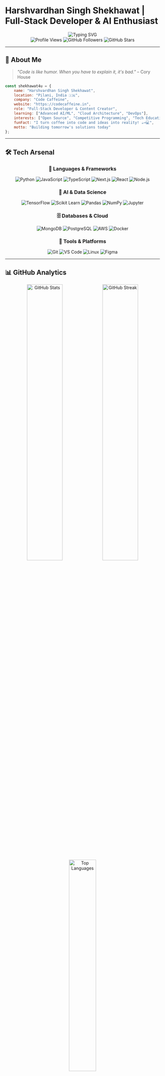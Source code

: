 # Harshvardhan Singh Shekhawat | Full-Stack Developer & AI Enthusiast

<div align="center">
  <img src="https://readme-typing-svg.demolab.com?font=Fira+Code&weight=600&size=28&duration=3000&pause=1000&color=00D9FF&center=true&vCenter=true&multiline=true&width=600&height=100&lines=Welcome+to+my+Digital+Universe" alt="Typing SVG" />
</div>

<div align="center">
  <img src="https://komarev.com/ghpvc/?username=shekhawat4u&label=Profile%20Views&color=0e75b6&style=flat" alt="Profile Views" />
  <img src="https://img.shields.io/github/followers/shekhawat4u?label=Followers&style=social" alt="GitHub Followers" />
  <img src="https://img.shields.io/github/stars/shekhawat4u?label=Stars&style=social" alt="GitHub Stars" />
</div>

---

## 🎯 About Me

> *"Code is like humor. When you have to explain it, it's bad."* – Cory House

```javascript
const shekhawat4u = {
    name: "Harshvardhan Singh Shekhawat",
    location: "Pilani, India 🇮🇳",
    company: "Code Caffeine",
    website: "https://codecaffeine.in",
    role: "Full-Stack Developer & Content Creator",
    learning: ["Advanced AI/ML", "Cloud Architecture", "DevOps"],
    interests: ["Open Source", "Competitive Programming", "Tech Education"],
    funFact: "I turn coffee into code and ideas into reality! ☕→💻",
    motto: "Building tomorrow's solutions today"
};
```

---

## 🛠️ Tech Arsenal

<div align="center">

### 🚀 Languages & Frameworks
![Python](https://img.shields.io/badge/Python-3776AB?style=for-the-badge&logo=python&logoColor=white)
![JavaScript](https://img.shields.io/badge/JavaScript-F7DF1E?style=for-the-badge&logo=javascript&logoColor=black)
![TypeScript](https://img.shields.io/badge/TypeScript-007ACC?style=for-the-badge&logo=typescript&logoColor=white)
![Next.js](https://img.shields.io/badge/Next.js-000000?style=for-the-badge&logo=next.js&logoColor=white)
![React](https://img.shields.io/badge/React-20232A?style=for-the-badge&logo=react&logoColor=61DAFB)
![Node.js](https://img.shields.io/badge/Node.js-43853D?style=for-the-badge&logo=node.js&logoColor=white)

### 🧠 AI & Data Science
![TensorFlow](https://img.shields.io/badge/TensorFlow-FF6F00?style=for-the-badge&logo=tensorflow&logoColor=white)
![Scikit Learn](https://img.shields.io/badge/scikit--learn-F7931E?style=for-the-badge&logo=scikit-learn&logoColor=white)
![Pandas](https://img.shields.io/badge/pandas-150458?style=for-the-badge&logo=pandas&logoColor=white)
![NumPy](https://img.shields.io/badge/numpy-013243?style=for-the-badge&logo=numpy&logoColor=white)
![Jupyter](https://img.shields.io/badge/Jupyter-F37626?style=for-the-badge&logo=jupyter&logoColor=white)

### 🗄️ Databases & Cloud
![MongoDB](https://img.shields.io/badge/MongoDB-4EA94B?style=for-the-badge&logo=mongodb&logoColor=white)
![PostgreSQL](https://img.shields.io/badge/PostgreSQL-316192?style=for-the-badge&logo=postgresql&logoColor=white)
![AWS](https://img.shields.io/badge/AWS-232F3E?style=for-the-badge&logo=amazon-aws&logoColor=white)
![Docker](https://img.shields.io/badge/Docker-2496ED?style=for-the-badge&logo=docker&logoColor=white)

### 🔧 Tools & Platforms
![Git](https://img.shields.io/badge/Git-F05032?style=for-the-badge&logo=git&logoColor=white)
![VS Code](https://img.shields.io/badge/VS_Code-007ACC?style=for-the-badge&logo=visual-studio-code&logoColor=white)
![Linux](https://img.shields.io/badge/Linux-FCC624?style=for-the-badge&logo=linux&logoColor=black)
![Figma](https://img.shields.io/badge/Figma-F24E1E?style=for-the-badge&logo=figma&logoColor=white)

</div>

---

## 📊 GitHub Analytics

<div align="center">
  <img width="48%" src="https://github-readme-stats.vercel.app/api?username=shekhawat4u&show_icons=true&theme=tokyonight&hide_border=true&count_private=true" alt="GitHub Stats" />
  <img width="48%" src="https://github-readme-streak-stats.herokuapp.com/?user=shekhawat4u&theme=tokyonight&hide_border=true" alt="GitHub Streak" />
</div>

<div align="center">
  <img width="42%" src="https://github-readme-stats.vercel.app/api/top-langs/?username=shekhawat4u&layout=compact&theme=tokyonight&hide_border=true&langs_count=8" alt="Top Languages" />
</div>

---

## 🏆 Featured Projects

<div align="center">

### 🔬 [DeepFlow-HPC](https://github.com/shekhawat4u/DeepFlow-HPC)
**High-Performance Computing for Deep Learning**
- 🚀 Advanced ML pipeline optimization
- ⚡ GPU acceleration & parallel processing
- 📊 Performance benchmarking tools
- `Python` `CUDA` `NumPy` `Parallel Computing`

### 🏅 [Datathon AI Confluence IITG-24](https://github.com/shekhawat4u/Datathon-AI-Confluence-IITG-24)
**Competition-Winning AI Solution**
- 🏆 Datathon participation project
- 📈 Advanced data analytics & visualization
- 🤖 Machine learning model deployment
- `Python` `Jupyter` `Kaggle` `Data Science`

### 🌐 [Next.js Portfolio](https://github.com/shekhawat4u/Next-Js-Portfolio)
**Modern Developer Portfolio**
- ✨ Interactive UI/UX design
- 📱 Responsive & fast loading
- 🎨 Custom animations & transitions
- `Next.js` `TypeScript` `Tailwind CSS`

### 📱 [Code Caffeine App](https://github.com/shekhawat4u/Code-Caffeine-App)
**Educational Platform Application**
- 🎓 Learning management system
- 👥 Community features
- 📚 Interactive course content
- `TypeScript` `React` `Node.js`

### 🔧 [TaskMaster Pro Chrome Extension](https://github.com/shekhawat4u/TaskMaster-Pro-Chrome-Extension)
**Productivity Enhancement Tool**
- ⏰ Advanced task management
- 🎯 Focus & productivity tracking
- 🔔 Smart notifications
- `JavaScript` `Chrome APIs` `HTML/CSS`

</div>

---

## 🎯 Current Focus

<div align="center">

```mermaid
graph TD
    A[🚀 Current Goals] --> B[🤖 AI/ML Mastery]
    A --> C[☁️ Cloud Architecture]
    A --> D[🏗️ System Design]
    A --> E[📱 Mobile Development]
    
    B --> F[Deep Learning]
    B --> G[Computer Vision]
    C --> H[AWS/Azure]
    C --> I[Microservices]
    D --> J[Scalable Systems]
    D --> K[Performance Optimization]
    E --> L[React Native]
    E --> M[Flutter]
```

</div>

---

## 🌟 Achievements & Highlights

<div align="center">

| 🏆 Achievement | 📊 Details |
|:---:|:---:|
| 🥇 **Datathon Participant** | AI Confluence IITG-24 |
| 🚀 **Open Source Contributor** | Multiple projects & repositories |
| 💻 **Full-Stack Developer** | 3+ years experience |
| 🎥 **Content Creator** | YouTube channel with tech tutorials |
| 📚 **Code Caffeine Founder** | Educational platform |
| ⭐ **GitHub Stars** | Growing open-source community |

</div>

---

## 📈 Contribution Graph

<div align="center">
  <img src="https://github-readme-activity-graph.vercel.app/graph?username=shekhawat4u&custom_title=Shekhawat4u's%20Contribution%20Graph&bg_color=1a1b27&color=38bdae&line=628fdb&point=38bdae&area=true&hide_border=true" alt="Contribution Graph" />
</div>

---

## 🤝 Let's Connect!

<div align="center">

[![Website](https://img.shields.io/badge/Website-000000?style=for-the-badge&logo=About.me&logoColor=white)](https://codecaffeine.in)
[![YouTube](https://img.shields.io/badge/YouTube-FF0000?style=for-the-badge&logo=youtube&logoColor=white)](https://youtube.com/shekhawat4u)
[![Instagram](https://img.shields.io/badge/Instagram-E4405F?style=for-the-badge&logo=instagram&logoColor=white)](https://instagram.com/_shekhawat4u_)
[![LinkedIn](https://img.shields.io/badge/LinkedIn-0077B5?style=for-the-badge&logo=linkedin&logoColor=white)](https://linkedin.com/in/shekhawat4u)
[![Twitter](https://img.shields.io/badge/Twitter-1DA1F2?style=for-the-badge&logo=twitter&logoColor=white)](https://twitter.com/shekhawat4u)
[![Email](https://img.shields.io/badge/Email-D14836?style=for-the-badge&logo=gmail&logoColor=white)](mailto:contact@codecaffeine.in)

</div>

---

## 💡 Fun Facts

<div align="center">

```python
def daily_routine():
    activities = [
        "🌅 Wake up with excitement for coding",
        "☕ Fuel up with coffee (lots of it!)",
        "💻 Code, debug, repeat",
        "📚 Learn something new every day",
        "🎯 Solve real-world problems",
        "🌙 Dream in code"
    ]
    return "Living the developer life! 🚀"

print(daily_routine())
```

</div>

---

<div align="center">
  <img src="https://capsule-render.vercel.app/api?type=waving&color=gradient&height=100&section=footer&text=Thanks%20for%20Visiting!&fontSize=16&fontAlign=70&fontAlignY=40&fontColor=ffffff" alt="Footer" />
</div>

<div align="center">
  
  **Made with passion by [Shekhawat4u](https://github.com/shekhawat4u)**
  
  *"Code is poetry written in logic"*
  
</div>
